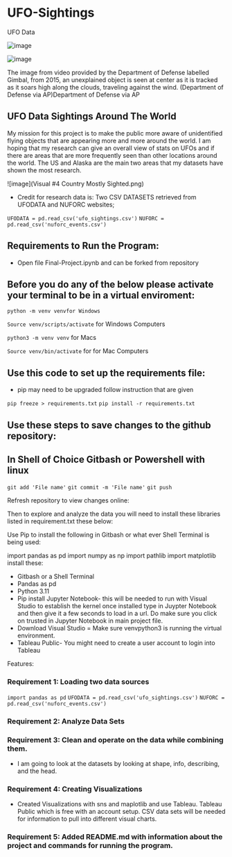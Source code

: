 # UFO-Sightings
UFO Data 

![image](https://github.com/joannathom/UFO-Sightings-/assets/122498031/2809e186-510a-46bd-bbd7-e09c08a8a92a)

![image](https://www.silive.com/resizer/-P8L0yufsJgqGIgfWtM-3flUx1U=/1280x0/smart/cloudfront-us-east-1.images.arcpublishing.com/advancelocal/LB434LS5XVE2ZF4KFHTANR7NXI.jpg)

The image from video provided by the Department of Defense labelled Gimbal, from 2015, an unexplained object is 
seen at center as it is tracked as it soars high along the clouds, traveling against the wind.
(Department of Defense via AP)Department of Defense via AP

## UFO Data Sightings Around The World

My mission for this project is to make the public more aware of unidentified flying objects that are appearing more and more around the world. 
I am hoping that my research can give an overall view of stats on UFOs and if there are areas that are more frequently seen than other locations
around the world. The US and Alaska are the main two areas that my datasets have shown the most research.

![image](Visual #4 Country Mostly Sighted.png)


* Credit for research data is:
  Two CSV DATASETS retrieved from UFODATA and NUFORC websites;

`UFODATA = pd.read_csv('ufo_sightings.csv')`
`NUFORC = pd.read_csv('nuforc_events.csv')`

## Requirements to Run the Program:

* Open file Final-Project.ipynb and can be forked from repository

## Before you do any of the below please activate your terminal to be in a virtual enviroment:

`python -m venv venvfor Windows`

`Source venv/scripts/activate` for Windows Computers

`python3 -m venv venv` for Macs

`Source venv/bin/activate` for for Mac Computers

## Use this code to set up the requirements file:
* pip may need to be upgraded follow instruction that are given

`pip freeze > requirements.txt`
`pip install -r requirements.txt`

## Use these steps to save changes to the github repository:

## In Shell of Choice Gitbash or Powershell with linux

`git add 'File name'`
`git commit -m 'File name'`
`git push`

Refresh repository to view changes online:

Then to explore and analyze the data you will need to install these libraries listed in requirement.txt these below:

Use Pip to install the following in Gitbash or what ever Shell Terminal is being used: 

import pandas as pd
import numpy as np
import pathlib
import matplotlib 
install these:

* Gitbash or a Shell Terminal
* Pandas as pd
* Python 3.11
* Pip install Jupyter Notebook- this will be needed to run with Visual Studio to establish the kernel once
  installed type in Juypter Notebook and then give it a few seconds to load in a url. Do make sure you click on trusted
  in Jupyter Notebook in main project file.
* Download Visual Studio = Make sure venvpython3 is running the virtual environment.
* Tableau Public- You might need to create a user account to login into Tableau

Features: 
### Requirement 1: Loading two data sources 
`import pandas as pd`
`UFODATA = pd.read_csv('ufo_sightings.csv')`
`NUFORC = pd.read_csv('nuforc_events.csv')`
### Requirement 2: Analyze Data Sets
### Requirement 3: Clean and operate on the data while combining them.
  * I am going to look at the datasets by looking at shape, info, describing, 
  and the head. 
  ### Requirement 4: Creating Visualizations
  * Created Visualizations with sns and maplotlib and use Tableau. Tableau Public which is free with an account setup. CSV data sets will be needed
    for information to pull into different visual charts. 
  ### Requirement 5: Added README.md with information about the project and commands for running the program.

 
 